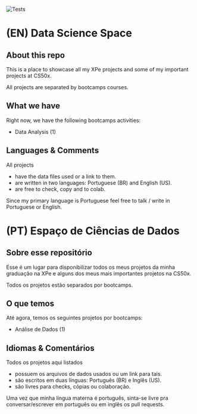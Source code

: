 ![Tests](https://github.com/cassio-marinho/data_science/actions/workflows/main.yml/badge.svg)
# (EN) Data Science Space

## About this repo
This is a place to showcase all my XPe projects and some of my important projects at CS50x.

All projects are separated by bootcamps courses. 

## What we have
Right now, we have the following bootcamps activities:
 * Data Analysis (1)

## Languages & Comments
All projects
  * have the data files used or a link to them.
  * are written in two languages: Portuguese (BR) and English (US).
  * are free to check, copy and to colab.
  
Since my primary language is Portuguese feel free to talk / write in Portuguese or English.

# (PT) Espaço de Ciências de Dados

## Sobre esse repositório 
Esse é um lugar para disponibilizar todos os meus projetos da minha graduação na XPe e alguns dos meus mais importantes projetos na CS50x.

Todos os projetos estão separados por bootcamps. 

## O que temos
Até agora, temos os seguintes projetos por bootcamps:
 * Análise de Dados (1)

## Idiomas & Comentários
Todos os projetos aqui listados
  * possuem os arquivos de dados usados ou um link para tais.
  * são escritos em duas línguas: Português (BR) e Inglês (US).
  * são livres para checks, cópias ou colaboração.
  
Uma vez que minha língua materna é português, sinta-se livre pra conversar/escrever em português ou em inglês os pull requests.

